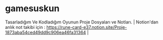 # gamesuskun
Tasarladığım Ve Kodladığım Oyunun Proje Dosyaları ve Notları. | Notion'dan anlık not takibi için : https://rune-card-e37.notion.site/Proje-1873aba54ced49dd9c906ea46fa31364 |
